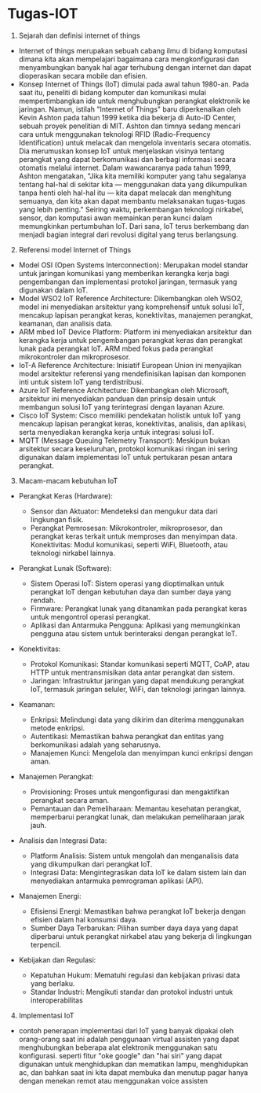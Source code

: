 # Tugas-IOT

1. Sejarah dan definisi internet of things
* Internet of things merupakan sebuah cabang ilmu di bidang komputasi dimana kita akan mempelajari bagaimana cara mengkonfigurasi dan menyambungkan banyak hal agar terhubung dengan internet dan dapat dioperasikan secara mobile dan efisien.
* Konsep Internet of Things (IoT) dimulai pada awal tahun 1980-an. Pada saat itu, peneliti di bidang komputer dan komunikasi mulai mempertimbangkan ide untuk menghubungkan perangkat elektronik ke jaringan. Namun, istilah "Internet of Things" baru diperkenalkan oleh Kevin Ashton pada tahun 1999 ketika dia bekerja di Auto-ID Center, sebuah proyek penelitian di MIT.
Ashton dan timnya sedang mencari cara untuk menggunakan teknologi RFID (Radio-Frequency Identification) untuk melacak dan mengelola inventaris secara otomatis. Dia merumuskan konsep IoT untuk menjelaskan visinya tentang perangkat yang dapat berkomunikasi dan berbagi informasi secara otomatis melalui internet. Dalam wawancaranya pada tahun 1999, Ashton mengatakan, "Jika kita memiliki komputer yang tahu segalanya tentang hal-hal di sekitar kita — menggunakan data yang dikumpulkan tanpa henti oleh hal-hal itu — kita dapat melacak dan menghitung semuanya, dan kita akan dapat membantu melaksanakan tugas-tugas yang lebih penting."
Seiring waktu, perkembangan teknologi nirkabel, sensor, dan komputasi awan memainkan peran kunci dalam memungkinkan pertumbuhan IoT. Dari sana, IoT terus berkembang dan menjadi bagian integral dari revolusi digital yang terus berlangsung.


2. Referensi model Internet of Things
* Model OSI (Open Systems Interconnection): Merupakan model standar untuk jaringan komunikasi yang memberikan kerangka kerja bagi pengembangan dan implementasi protokol jaringan, termasuk yang digunakan dalam IoT.
* Model WSO2 IoT Reference Architecture: Dikembangkan oleh WSO2, model ini menyediakan arsitektur yang komprehensif untuk solusi IoT, mencakup lapisan perangkat keras, konektivitas, manajemen perangkat, keamanan, dan analisis data.
* ARM mbed IoT Device Platform: Platform ini menyediakan arsitektur dan kerangka kerja untuk pengembangan perangkat keras dan perangkat lunak pada perangkat IoT. ARM mbed fokus pada perangkat mikrokontroler dan mikroprosesor.
* IoT-A Reference Architecture: Inisiatif European Union ini menyajikan model arsitektur referensi yang mendefinisikan lapisan dan komponen inti untuk sistem IoT yang terdistribusi.
* Azure IoT Reference Architecture: Dikembangkan oleh Microsoft, arsitektur ini menyediakan panduan dan prinsip desain untuk membangun solusi IoT yang terintegrasi dengan layanan Azure.
* Cisco IoT System: Cisco memiliki pendekatan holistik untuk IoT yang mencakup lapisan perangkat keras, konektivitas, analisis, dan aplikasi, serta menyediakan kerangka kerja untuk integrasi solusi IoT.
* MQTT (Message Queuing Telemetry Transport): Meskipun bukan arsitektur secara keseluruhan, protokol komunikasi ringan ini sering digunakan dalam implementasi IoT untuk pertukaran pesan antara perangkat.

3. Macam-macam kebutuhan IoT
* Perangkat Keras (Hardware):
  - Sensor dan Aktuator: Mendeteksi dan mengukur data dari lingkungan fisik.
  - Perangkat Pemrosesan: Mikrokontroler, mikroprosesor, dan perangkat keras terkait untuk memproses dan menyimpan data.
Konektivitas: Modul komunikasi, seperti WiFi, Bluetooth, atau teknologi nirkabel lainnya.

* Perangkat Lunak (Software):
  - Sistem Operasi IoT: Sistem operasi yang dioptimalkan untuk perangkat IoT dengan kebutuhan daya dan sumber daya yang rendah.
  - Firmware: Perangkat lunak yang ditanamkan pada perangkat keras untuk mengontrol operasi perangkat.
  - Aplikasi dan Antarmuka Pengguna: Aplikasi yang memungkinkan pengguna atau sistem untuk berinteraksi dengan perangkat IoT.
  
* Konektivitas:
  - Protokol Komunikasi: Standar komunikasi seperti MQTT, CoAP, atau HTTP untuk mentransmisikan data antar perangkat dan sistem.
  - Jaringan: Infrastruktur jaringan yang dapat mendukung perangkat IoT, termasuk jaringan seluler, WiFi, dan teknologi jaringan lainnya.
  
* Keamanan:
  - Enkripsi: Melindungi data yang dikirim dan diterima menggunakan metode enkripsi.
  - Autentikasi: Memastikan bahwa perangkat dan entitas yang berkomunikasi adalah yang seharusnya.
  - Manajemen Kunci: Mengelola dan menyimpan kunci enkripsi dengan aman.
  
* Manajemen Perangkat:
  - Provisioning: Proses untuk mengonfigurasi dan mengaktifkan perangkat secara aman.
  - Pemantauan dan Pemeliharaan: Memantau kesehatan perangkat, memperbarui perangkat lunak, dan melakukan pemeliharaan jarak jauh.
  
* Analisis dan Integrasi Data:
  - Platform Analisis: Sistem untuk mengolah dan menganalisis data yang dikumpulkan dari perangkat IoT.
  - Integrasi Data: Mengintegrasikan data IoT ke dalam sistem lain dan menyediakan antarmuka pemrograman aplikasi (API).
  
* Manajemen Energi:
  - Efisiensi Energi: Memastikan bahwa perangkat IoT bekerja dengan efisien dalam hal konsumsi daya.
  - Sumber Daya Terbarukan: Pilihan sumber daya daya yang dapat diperbarui untuk perangkat nirkabel atau yang bekerja di lingkungan terpencil.
  
* Kebijakan dan Regulasi:
  - Kepatuhan Hukum: Mematuhi regulasi dan kebijakan privasi data yang berlaku.
  - Standar Industri: Mengikuti standar dan protokol industri untuk interoperabilitas

4. Implementasi IoT
* contoh penerapan implementasi dari IoT yang banyak dipakai oleh orang-orang saat ini adalah penggunaan virtual assisten yang dapat menghubungkan beberapa alat elektronik menggunakan satu konfigurasi. seperti fitur "oke google" dan "hai siri" yang dapat digunakan untuk menghidupkan dan mematikan lampu, menghidupkan ac, dan bahkan saat ini kita dapat membuka dan menutup pagar hanya dengan menekan remot atau menggunakan voice assisten 
